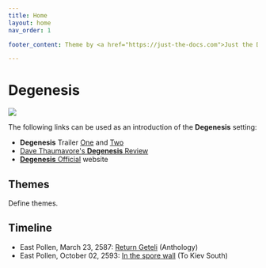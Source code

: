 ```yaml
---
title: Home
layout: home
nav_order: 1

footer_content: Theme by <a href="https://just-the-docs.com">Just the Docs</a>, licensed under the <a href=https://en.wikipedia.org/wiki/MIT_License">MIT License</a>.

---
```


# Degenesis

![](https://img2.storyblok.com/0x0/filters:quality(99):format(webp)/f/72501/2560x1440/1fc6e9d7ce/wp-01-desktop-2560-1440.jpg)

The following links can be used as an introduction of the **Degenesis** setting:

- **Degenesis** Trailer [One](https://www.youtube.com/watch?v=WTCARC91yyw) and [Two](https://www.youtube.com/watch?v=0Tw3KaMr8wk)
- [Dave Thaumavore's **Degenesis** Review](https://youtu.be/8aZRkjvtaow?si=EXGuFbe9oarAbIJ7)
- [**Degenesis** Official](https://degenesis.com) website

## Themes

Define themes.

## Timeline

<!-- QueryToSerialize: LIST without ID region + ", " + timestamp + ": " + "["+ title + "](https://terra-campaigns.github.io/"+ regexreplace(file.path, ".md", "") + ") (" + parent + ")" FROM "degenesis/campaigns" WHERE file.name != "index" SORT timestamp, nav_order asc -->
<!-- SerializedQuery: LIST without ID region + ", " + timestamp + ": " + "["+ title + "](https://terra-campaigns.github.io/"+ regexreplace(file.path, ".md", "") + ") (" + parent + ")" FROM "degenesis/campaigns" WHERE file.name != "index" SORT timestamp, nav_order asc -->
- East Pollen, March 23, 2587: [Return Geteli](https://terra-campaigns.github.io/degenesis/campaigns/Anthology/ReturnGeteli) (Anthology)
- East Pollen, October 02, 2593: [In the spore wall](https://terra-campaigns.github.io/degenesis/campaigns/KievSouth/chap1) (To Kiev South)
<!-- SerializedQuery END -->
